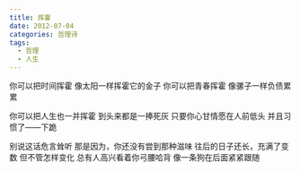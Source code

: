```yaml
---
title: 挥霍
date: 2012-07-04
categories: 哲理诗
tags:
  - 哲理
  - 人生
---
```


你可以把时间挥霍
像太阳一样挥霍它的金子
你可以把青春挥霍
像骡子一样负债累累
<!--more-->
你可以把人生也一并挥霍
到头来都是一捧死灰
只要你心甘情愿在人前低头
并且习惯了——下跪

别说这话危言耸听
那是因为，你还没有尝到那种滋味
往后的日子还长，充满了变数
但不管怎样变化
总有人高兴看着你弓腰哈背
像一条狗在后面紧紧跟随